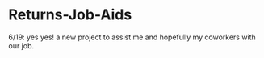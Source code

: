 # Returns-Job-Aids

6/19: yes yes! a new project to assist me and hopefully my coworkers with our job.
